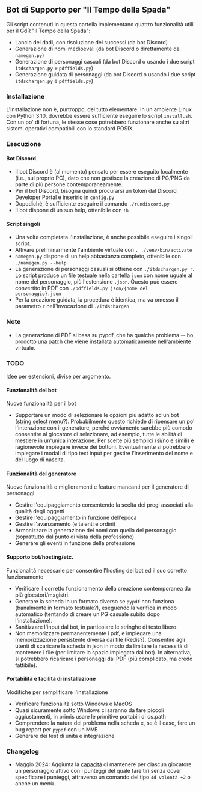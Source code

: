 ## Bot di Supporto per "Il Tempo della Spada"

Gli script contenuti in questa cartella implementano quattro funzionalità utili per il GdR "Il Tempo della Spada":
 - Lancio dei dadi, con risoluzione dei successi (da bot Discord)
 - Generazione di nomi medioevali (da bot Discord o direttamente da `namegen.py`)
 - Generazione di personaggi casuali (da bot Discord o usando i due script `itdschargen.py` e `pdffields.py`)
 - Generazione guidata di personaggi (da bot Discord o usando i due script `itdschargen.py` e `pdffields.py`)

### Installazione
L'installazione non è, purtroppo, del tutto elementare.
In un ambiente Linux con Python 3.10, dovrebbe essere sufficiente eseguire lo script `install.sh`.
Con un po' di fortuna, le stesse cose potrebbero funzionare anche su altri sistemi operativi compatibili con lo standard POSIX.

### Esecuzione

#### Bot Discord
 - Il bot Discord è (al momento) pensato per essere eseguito localmente (i.e., sul proprio PC), dato che non gestisce la creazione di PG/PNG da parte di più persone contemporaneamente.
 - Per il bot Discord, bisogna quindi procurarsi un token dal Discord Developer Portal e inserirlo in `config.py`
 - Dopodiché, è sufficiente eseguire il comando `./rundiscord.py`
 - Il bot dispone di un suo help, ottenibile con `!h`

#### Script singoli
 - Una volta completata l'installazione, è anche possibile eseguire i singoli script.
 - Attivare preliminarmente l'ambiente virtuale con `. ./venv/bin/activate`
 - `namegen.py` dispone di un help abbastanza completo, ottenibile con `./namegen.py --help`
 - La generazione di personaggi casuali si ottiene con `./itdschargen.py r`. Lo script produce un file testuale nella cartella `json` con nome uguale al nome del personaggio, più l'estensione `.json`. Questo può essere convertito in PDF con `./pdffields.py json/{nome del personaggio}.json`
 - Per la creazione guidata, la procedura è identica, ma va omesso il parametro `r` nell'invocazione di `./itdschargen`
 
### Note
 - La generazione di PDF si basa su pypdf, che ha qualche problema -- ho prodotto una patch che viene installata automaticamente nell'ambiente virtuale.
 
### TODO
Idee per estensioni, divise per argomento.

#### Funzionalità del bot 
Nuove funzionalità per il bot

 - Supportare un modo di selezionare le opzioni più adatto ad un bot ([string select menu](https://discord.com/developers/docs/interactions/message-components)?). Probabilmente questo richiede di ripensare un po' l'interazione con il generatore, perché ovviamente sarebbe più comodo consentire al giocatore di selezionare, ad esempio, tutte le abilità di mestiere in un'unica interazione. Per scelte più semplici (sì/no e simili) è ragionevole impiegare invece dei bottoni. Eventualmente si potrebbero impiegare i modali di tipo text input per gestire l'inserimento del nome e del luogo di nascita.

#### Funzionalità del generatore
Nuove funzionalità o miglioramenti e feature mancanti per il generatore di personaggi

 - Gestire l'equipaggiamento consentendo la scelta dei pregi associati alla qualità degli oggetti
 - Gestire l'equipaggiamento in funzione dell'epoca
 - Gestire l'avanzamento (e talenti e ordini)
 - Armonizzare la generazione dei nomi con quella del personaggio (soprattutto dal punto di vista della professione)
 - Generare gli eventi in funzione della professione

#### Supporto bot/hosting/etc.
Funzionalità necessarie per consentire l'hosting del bot ed il suo corretto funzionamento

 - Verificare il corretto funzionamento della creazione contemporanea da più giocatori/magistri.
 - Generare la scheda in un formato diverso se `pypdf` non funziona (banalmente in formato testuale?), eseguendo la verifica in modo automatico (tentando di creare un PG casuale subito dopo l'installazione).
 - Sanitizzare l'input dal bot, in particolare le stringhe di testo libero.
 - Non memorizzare permanentemente i pdf, e impiegare una memorizzazione persistente diversa dai file (Redis?). Consentire agli utenti di scaricare la scheda in json in modo da limitare la necessità di mantenere i file (per limitare lo spazio impiegato dal bot). In alternativa, si potrebbero ricaricare i personaggi dal PDF (più complicato, ma credo fattibile).

#### Portabilità e facilità di installazione
Modifiche per semplificare l'installazione

 - Verificare funzionalità sotto Windows e MacOS
 - Quasi sicuramente sotto Windows ci saranno da fare piccoli aggiustamenti, in primis usare le primitive portabili di os.path
 - Comprendere la natura del problema nella scheda e, se è il caso, fare un bug report per `pypdf` con un MVE
 - Generare dei test di unità e integrazione


### Changelog

 - Maggio 2024: Aggiunta la [capacità](https://github.com/Angelo-De-Nadai/itds_bot/) di mantenere per ciascun giocatore un personaggio attivo con i punteggi del quale fare tiri senza dover specificare i punteggi, attraverso un comando del tipo `4d volontà +2` o anche un menù. 
 
